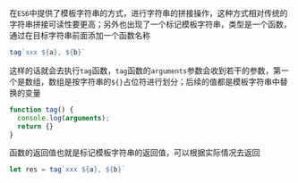 在`ES6`中提供了模板字符串的方式，进行字符串的拼接操作，这种方式相对传统的字符串拼接可读性要更高；另外也出现了一个标记模板字符串，类型是一个函数，通过在目标字符串前面添加一个函数名称

```javascript
tag`xxx ${a}, ${b}`
```

这样的话就会去执行`tag`函数，`tag`函数的`arguments`参数会收到若干的参数，第一个是数组，数组是按字符串的`${}`占位符进行划分；后续的值都是模板字符串中替换的变量

```javascript
function tag() {
  console.log(arguments);
  return {}  
}
```

函数的返回值也就是标记模板字符串的返回值，可以根据实际情况去返回

```javascript
let res = tag`xxx ${a}, ${b}`
```

